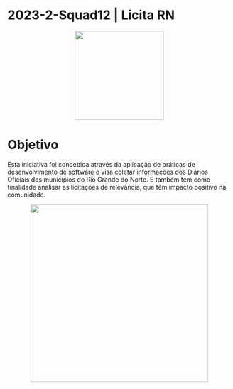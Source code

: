 # 2023-2-Squad12 | Licita RN
<div align="center">
<img src="https://github.com/unb-mds/2023-2-Squad12/assets/84090707/2441e2f4-4bfb-4477-8770-cd69728045d9" width="200px" />
</div>
<h1>Objetivo</h1>
<p>Esta iniciativa foi concebida através da aplicação de práticas de desenvolvimento de software e visa coletar informações dos Diários Oficiais dos municípios do Rio Grande do Norte. E também tem como finalidade analisar as licitações de relevância, que têm impacto positivo na comunidade.</p>
<div align="center">
<img src="https://github.com/unb-mds/2023-2-Squad12/assets/84090707/91da5e3e-30d1-4511-8408-993494ad26dd" width="400px" />
</div>


